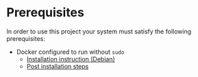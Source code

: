 # Prerequisites

In order to use this project your system must satisfy the following prerequisites:

- Docker configured to run without `sudo`
  - [Installation instruction (Debian)](https://docs.docker.com/engine/install/debian/)
  - [Post installation steps](https://docs.docker.com/engine/install/linux-postinstall/)
